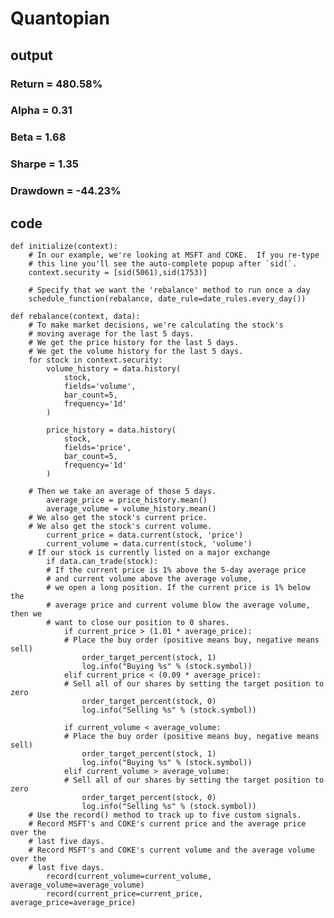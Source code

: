 # Quantopian
## output
### Return = 480.58%
### Alpha = 0.31
### Beta = 1.68
### Sharpe = 1.35
### Drawdown = -44.23%

## code

    def initialize(context):
        # In our example, we're looking at MSFT and COKE.  If you re-type 
        # this line you'll see the auto-complete popup after `sid(`.
        context.security = [sid(5061),sid(1753)]

        # Specify that we want the 'rebalance' method to run once a day
        schedule_function(rebalance, date_rule=date_rules.every_day())

    def rebalance(context, data):
        # To make market decisions, we're calculating the stock's 
        # moving average for the last 5 days.
        # We get the price history for the last 5 days.
        # We get the volume history for the last 5 days.
        for stock in context.security:
            volume_history = data.history(
                stock,
                fields='volume',
                bar_count=5,
                frequency='1d'
            )

            price_history = data.history(
                stock,
                fields='price',
                bar_count=5,
                frequency='1d'
            )

        # Then we take an average of those 5 days.
            average_price = price_history.mean()
            average_volume = volume_history.mean()
        # We also get the stock's current price.
        # We also get the stock's current volume.
            current_price = data.current(stock, 'price') 
            current_volume = data.current(stock, 'volume')
        # If our stock is currently listed on a major exchange
            if data.can_trade(stock):
            # If the current price is 1% above the 5-day average price 
            # and current volume above the average volume, 
            # we open a long position. If the current price is 1% below the 
            # average price and current volume blow the average volume, then we           
            # want to close our position to 0 shares.
                if current_price > (1.01 * average_price):
                # Place the buy order (positive means buy, negative means sell)
                    order_target_percent(stock, 1)
                    log.info("Buying %s" % (stock.symbol))
                elif current_price < (0.09 * average_price):
                # Sell all of our shares by setting the target position to zero
                    order_target_percent(stock, 0)
                    log.info("Selling %s" % (stock.symbol))
            
                if current_volume < average_volume:
                # Place the buy order (positive means buy, negative means sell)
                    order_target_percent(stock, 1)
                    log.info("Buying %s" % (stock.symbol))
                elif current_volume > average_volume:
                # Sell all of our shares by setting the target position to zero
                    order_target_percent(stock, 0)
                    log.info("Selling %s" % (stock.symbol))
        # Use the record() method to track up to five custom signals. 
        # Record MSFT's and COKE's current price and the average price over the       
        # last five days.
        # Record MSFT's and COKE's current volume and the average volume over the     
        # last five days.
            record(current_volume=current_volume, average_volume=average_volume)
            record(current_price=current_price, average_price=average_price)
